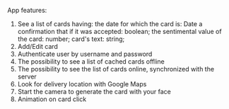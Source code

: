 App features:
1) See a list of cards having:
   the date for which the card is: Date
   a confirmation that if it was accepted: boolean;
   the sentimental value of the card: number;
   card's text: string;
2) Add/Edit card
3) Authenticate user by username and password
4) The possibility to see a list of cached cards offline
5) The possibility to see the list of cards online, synchronized with the server
6) Look for delivery location with Google Maps
7) Start the camera to generate the card with your face
8) Animation on card click